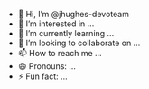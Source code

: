 - 👋 Hi, I’m @jhughes-devoteam
- 👀 I’m interested in ...
- 🌱 I’m currently learning ...
- 💞️ I’m looking to collaborate on ...
- 📫 How to reach me ...
- 😄 Pronouns: ...
- ⚡ Fun fact: ...

<!---
jhughes-devoteam/jhughes-devoteam is a ✨ special ✨ repository because its `README.md` (this file) appears on your GitHub profile.
You can click the Preview link to take a look at your changes.
--->

